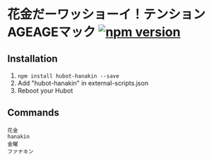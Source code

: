 # 花金だーワッショーイ！テンションAGEAGEマック [![npm version](https://badge.fury.io/js/hubot-hanakin.svg)](http://badge.fury.io/js/hubot-hanakin)

## Installation

1. `npm install hubot-hanakin --save`
2. Add "hubot-hanakin" in external-scripts.json
4. Reboot your Hubot

## Commands

```
花金
hanakin
金曜
ファナキン
```
